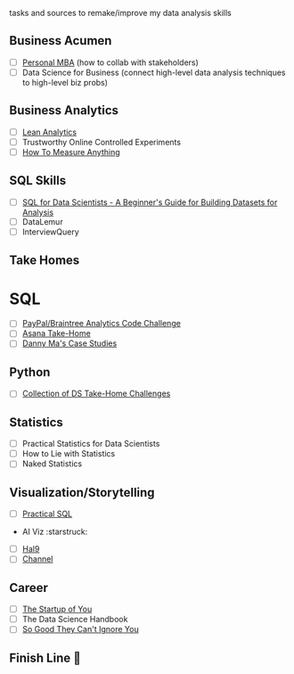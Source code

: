 tasks and sources to remake/improve my data analysis skills

## Business Acumen
- [ ] [Personal MBA](https://vk.com/doc210633565_570900216?hash=9XlwlpWSOsRx2BzySAc8IBPWP8xux8S9K35JKB0Kxdg) (how to collab with stakeholders)
- [ ] Data Science for Business (connect high-level data analysis techniques to high-level biz probs)

## Business Analytics
- [ ] [Lean Analytics](https://choolskool.com/wp-content/uploads/2021/07/Lean-Analytics_-Use-Data-to-Build-a-Better-Startup-Faster-PDFDrive.com-.pdf)
- [ ] Trustworthy Online Controlled Experiments
- [ ] [How To Measure Anything](https://www.professionalwargaming.co.uk/HowToMeasureAnythingEd2DouglasWHubbard.pdf)

## SQL Skills
- [ ] [SQL for Data Scientists - A Beginner's Guide for Building Datasets for Analysis](https://www.oreilly.com/library/view/sql-for-data/9781119669364/)
- [ ] DataLemur
- [ ] InterviewQuery

## Take Homes
# SQL
- [ ] [PayPal/Braintree Analytics Code Challenge](https://github.com/AlexanderConnelly/BrainTree_SQL_Coding_Challenge_Data_Analyst)
- [ ] [Asana Take-Home](https://github.com/danamkaplan/asana_takehome)
- [ ] [Danny Ma's Case Studies](https://8weeksqlchallenge.com/getting-started/)

## Python
- [ ] [Collection of DS Take-Home Challenges](https://github.com/JifuZhao/DS-Take-Home)

## Statistics
- [ ] Practical Statistics for Data Scientists
- [ ] How to Lie with Statistics
- [ ] Naked Statistics

## Visualization/Storytelling
- [ ] [Practical SQL](http://projanco.com/Library/Practical%20SQL%20A%20Beginner%E2%80%99s%20Guide%20to%20Storytelling%20with%20Data.pdf)
* AI Viz :starstruck:
- [ ] [Hal9](https://www.hal9.com/?gclid=CjwKCAiA3KefBhByEiwAi2LDHKJD9Kf-ErD37hloRHBzFIJmf5-u5nUCeLYbE_r33-XCXFQfttbq-hoCYFoQAvD_BwE)
- [ ] [Channel](https://www.usechannel.com/)

## Career
- [ ] [The Startup of You](https://thefloforce.files.wordpress.com/2015/06/the-start-up-of-you-reid-hoffman.pdf)
- [ ] The Data Science Handbook
- [ ] [So Good They Can't Ignore You](http://www.stafforini.com/docs/Newport%20-%20So%20good%20they%20can't%20ignore%20you.pdf)

## Finish Line 🎉
